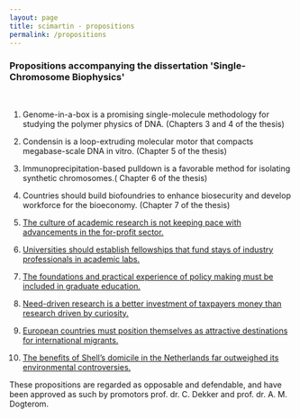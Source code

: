 ```yaml
---
layout: page
title: scimartin - propositions
permalink: /propositions
---
```



### Propositions accompanying the dissertation 'Single-Chromosome Biophysics'

<br>

1. Genome-in-a-box is a promising single-molecule methodology for studying the polymer physics of DNA. (Chapters 3 and 4 of the thesis)

2. Condensin is a loop-extruding molecular motor that compacts megabase-scale DNA in vitro. (Chapter 5 of the thesis)

3. Immunoprecipitation-based pulldown is a favorable method for isolating synthetic chromosomes.( Chapter 6 of the thesis)

4. Countries should build biofoundries to enhance biosecurity and develop workforce for the bioeconomy. (Chapter 7 of the thesis)

5. [The culture of academic research is not keeping pace with advancements in the for-profit sector.](MakingAcademiaBetter1.html)

6. [Universities should establish fellowships that fund stays of industry professionals in academic labs.](MakingAcademiaBetter2.html)

7. [The foundations and practical experience of policy making must be included in graduate education.](MakingAcademiaBetter3.html)

8. [Need-driven research is a better investment of taxpayers money than research driven by curiosity.](MakingAcademiaBetter4.html)

9. [European countries must position themselves as attractive destinations for international migrants.](Migration.html)

10. [The benefits of Shell’s domicile in the Netherlands far outweighed its environmental controversies.](Shell.html)



<div class="col three caption">These propositions are regarded as opposable and defendable, and have been approved as such by promotors prof. dr. C. Dekker and prof. dr. A. M. Dogterom.</div>
